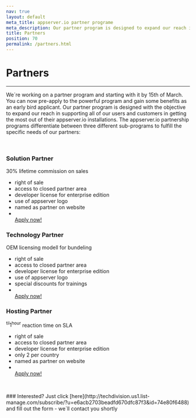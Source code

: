 ```yaml
---
nav: true
layout: default
meta_title: appserver.io partner programe
meta_description: Our partner program is designed to expand our reach in supporting all of our users and customers in getting the most out of their appserver.io installations.
title: Partners
position: 70
permalink: /partners.html
---
```


# <i class="fa fa-users"></i> Partners
***

We´re working on a partner program and starting with it by 15th of March. You can now pre-apply to the powerful program and gain some benefits as an early bird applicant.
Our partner program is designed with the objective to expand our reach in supporting all of our users and customers in getting the most out of their
appserver.io installations. The appserver.io partnership programs differentiate between three different sub-programs to fulfill the specific needs of our partners:

<p><br/></p>

<div class="row">
    <div class="col-md-4">
        <div class="panel panel-primary text-center">
            <div class="panel-heading">
                <h3 class="panel-title">Solution Partner</h3>
            </div>
            <div class="panel-body">
                <span class="price">30%</span>
                <span class="period">lifetime commission on sales</span>
            </div>
            <ul class="list-group list-unstyled">
                <li>right of sale</li>
                <li>access to closed partner area</li>
                <li>developer license for enterprise edition</li>
                <li>use of appserver logo</li>
                <li>named as partner on website</li>
                <li><br/><a href="http://techdivision.us1.list-manage.com/subscribe/?u=e6acb2703beadfd670dfc87f3&id=74e80f6488" class="btn btn-info">Apply now!</a>
                </li>
            </ul>
        </div>
    </div>
    <div class="col-md-4">
        <div class="panel panel-primary text-center">
            <div class="panel-heading">
                <h3 class="panel-title">Technology Partner</h3>
            </div>
            <div class="panel-body">
                <span class="price">OEM</span>
                <span class="period">licensing modell for bundeling</span>
            </div>
            <ul class="list-group list-unstyled">
                <li>right of sale</li>
                <li>access to closed partner area</li>
                <li>developer license for enterprise edition</li>
                <li>use of appserver logo</li>
                <li>special discounts for trainings</li>
                <li><br/><a href="http://techdivision.us1.list-manage.com/subscribe/?u=e6acb2703beadfd670dfc87f3&id=74e80f6488" class="btn btn-info">Apply now!</a>
                </li>
            </ul>
        </div>
    </div>
    <div class="col-md-4">
        <div class="panel panel-primary text-center">
            <div class="panel-heading">
                <h3 class="panel-title">Hosting Partner</h3>
            </div>
            <div class="panel-body">
                <span class="price"><sup>til</sup>1<sup>hour</sup></span>
                <span class="period">reaction time on SLA</span>
            </div>
            <ul class="list-group list-unstyled">
                <li>right of sale</li>
                <li>access to closed partner area</li>
                <li>developer license for enterprise edition</li>
                <li>only 2 per country</li>
                <li>named as partner on website</li>
                <li><br/><a href="http://techdivision.us1.list-manage.com/subscribe/?u=e6acb2703beadfd670dfc87f3&id=74e80f6488" class="btn btn-info">Apply now!</a>
                </li>
            </ul>
        </div>
    </div>
</div>
 

<p><br/></p>
### <i class="icon-ci fa fa-info-circle"></i> Interested? Just click [here](http://techdivision.us1.list-manage.com/subscribe/?u=e6acb2703beadfd670dfc87f3&id=74e80f6488) and fill out the form - we´ll contact you shortly


